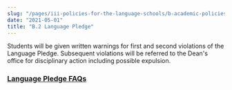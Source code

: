 ```yaml
---
slug: "/pages/iii-policies-for-the-language-schools/b-academic-policies/b-2-language-pledge"
date: "2021-05-01"
title: "B.2 Language Pledge"
---
```


Students will be given written warnings for first and second violations of the Language Pledge. Subsequent violations will be referred to the Dean's office for disciplinary action including possible expulsion.

### [Language Pledge FAQs](https://www.middlebury.edu/ls/academics/language-pledge)
